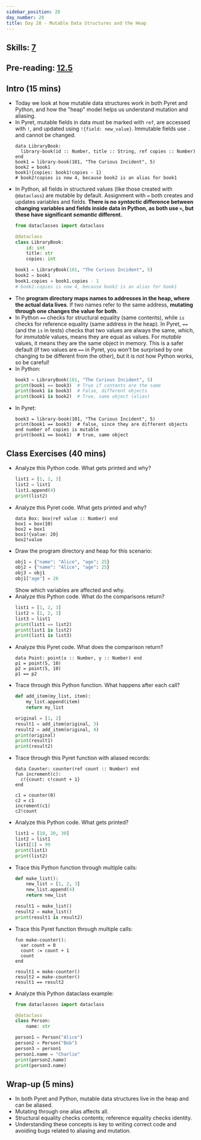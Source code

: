 ```yaml
---
sidebar_position: 28
day_number: 28
title: Day 28 - Mutable Data Structures and the Heap
---
```


## Skills: [7](</skills/#(7)>)

## Pre-reading: [12.5](%7B%7BDCIC_DOMAIN%7D%7D/modifying-variables.html)

## Intro (15 mins)

- Today we look at how mutable data structures work in both Pyret and Python, and how the "heap" model helps us understand mutation and aliasing.
- In Pyret, mutable fields in data must be marked with `ref`, are accessed with `!`, and updated using `!{field: new_value}`. Immutable fields use `.` and cannot be changed.
  ```pyret
  data LibraryBook:
    library-book(id :: Number, title :: String, ref copies :: Number)
  end
  book1 = library-book(101, "The Curious Incident", 5)
  book2 = book1
  book1!{copies: book1!copies - 1}
  # book2!copies is now 4, because book2 is an alias for book1
  ```
- In Python, all fields in structured values (like those created with `@dataclass`) are mutable by default. Assignment with `=` both creates and updates variables and fields. **There is no _syntactic_ difference between changing variables and fields inside data in Python, as both use `=`, but these have significant _semantic_ different.**
  ```python
  from dataclasses import dataclass

  @dataclass
  class LibraryBook:
      id: int
      title: str
      copies: int

  book1 = LibraryBook(101, "The Curious Incident", 5)
  book2 = book1
  book1.copies = book1.copies - 1
  # book2.copies is now 4, because book2 is an alias for book1
  ```
- The **program directory maps names to addresses in the heap, where the actual data lives**. If two names refer to the same address, **mutating through one changes the value for both**.
- In Python `==` checks for structural equality (same contents), while `is` checks for reference equality (same address in the heap). In Pyret, `==` (and the `is` in tests) checks that two values are always the same, which, for _immutable_ values, means they are equal as values. For _mutable_ values, it means they are the same object in memory. This is a safer default (if two values are `==` in Pyret, you won't be surprised by one changing to be different from the other), but it is not how Python works, so be careful!
- In Python:
  ```python
  book3 = LibraryBook(101, "The Curious Incident", 5)
  print(book1 == book3)  # True if contents are the same
  print(book1 is book3)  # False, different objects
  print(book1 is book2)  # True, same object (alias)
  ```
- In Pyret:
  ```pyret
  book3 = library-book(101, "The Curious Incident", 5)
  print(book1 == book3)  # false, since they are different objects and number of copies is mutable
  print(book1 == book1)  # true, same object
  ```

## Class Exercises (40 mins)

- Analyze this Python code. What gets printed and why?
  ```python
  list1 = [1, 2, 3]
  list2 = list1
  list1.append(4)
  print(list2)
  ```
- Analyze this Pyret code. What gets printed and why?
  ```pyret
  data Box: box(ref value :: Number) end
  box1 = box(10)
  box2 = box1
  box1!{value: 20}
  box2!value
  ```
- Draw the program directory and heap for this scenario:
  ```python
  obj1 = {"name": "Alice", "age": 25}
  obj2 = {"name": "Alice", "age": 25}
  obj3 = obj1
  obj1["age"] = 26
  ```
  Show which variables are affected and why.
- Analyze this Python code. What do the comparisons return?
  ```python
  list1 = [1, 2, 3]
  list2 = [1, 2, 3]
  list3 = list1
  print(list1 == list2)
  print(list1 is list2)
  print(list1 is list3)
  ```
- Analyze this Pyret code. What does the comparison return?
  ```pyret
  data Point: point(x :: Number, y :: Number) end
  p1 = point(5, 10)
  p2 = point(5, 10)
  p1 == p2
  ```
- Trace through this Python function. What happens after each call?
  ```python
  def add_item(my_list, item):
      my_list.append(item)
      return my_list

  original = [1, 2]
  result1 = add_item(original, 3)
  result2 = add_item(original, 4)
  print(original)
  print(result1)
  print(result2)
  ```
- Trace through this Pyret function with aliased records:
  ```pyret
  data Counter: counter(ref count :: Number) end
  fun increment(c):
    c!{count: c!count + 1}
  end

  c1 = counter(0)
  c2 = c1
  increment(c1)
  c2!count
  ```
- Analyze this Python code. What gets printed?
  ```python
  list1 = [10, 20, 30]
  list2 = list1
  list1[1] = 99
  print(list1)
  print(list2)
  ```
- Trace this Python function through multiple calls:
  ```python
  def make_list():
      new_list = [1, 2, 3]
      new_list.append(4)
      return new_list

  result1 = make_list()
  result2 = make_list()
  print(result1 is result2)
  ```
- Trace this Pyret function through multiple calls:
  ```pyret
  fun make-counter():
    var count = 0
    count := count + 1
    count
  end

  result1 = make-counter()
  result2 = make-counter()
  result1 == result2
  ```
- Analyze this Python dataclass example:
  ```python
  from dataclasses import dataclass

  @dataclass
  class Person:
      name: str

  person1 = Person("Alice")
  person2 = Person("Bob")
  person3 = person1
  person1.name = "Charlie"
  print(person2.name)
  print(person3.name)
  ```

## Wrap-up (5 mins)

- In both Pyret and Python, mutable data structures live in the heap and can be aliased.
- Mutating through one alias affects all.
- Structural equality checks contents; reference equality checks identity.
- Understanding these concepts is key to writing correct code and avoiding bugs related to aliasing and mutation.
